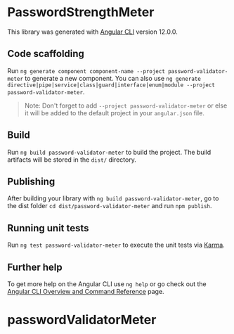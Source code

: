 # PasswordStrengthMeter

This library was generated with [Angular CLI](https://github.com/angular/angular-cli) version 12.0.0.

## Code scaffolding

Run `ng generate component component-name --project password-validator-meter` to generate a new component. You can also use `ng generate directive|pipe|service|class|guard|interface|enum|module --project password-validator-meter`.
> Note: Don't forget to add `--project password-validator-meter` or else it will be added to the default project in your `angular.json` file. 

## Build

Run `ng build password-validator-meter` to build the project. The build artifacts will be stored in the `dist/` directory.

## Publishing

After building your library with `ng build password-validator-meter`, go to the dist folder `cd dist/password-validator-meter` and run `npm publish`.

## Running unit tests

Run `ng test password-validator-meter` to execute the unit tests via [Karma](https://karma-runner.github.io).

## Further help

To get more help on the Angular CLI use `ng help` or go check out the [Angular CLI Overview and Command Reference](https://angular.io/cli) page.
# passwordValidatorMeter
